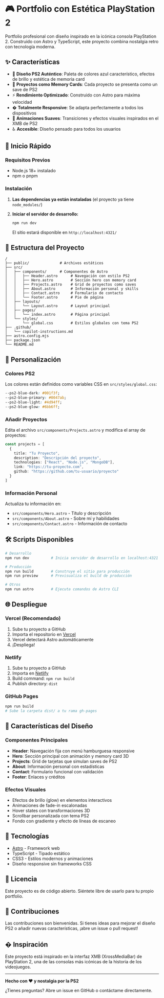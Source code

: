 # 🎮 Portfolio con Estética PlayStation 2

Portfolio profesional con diseño inspirado en la icónica consola PlayStation 2. Construido con Astro y TypeScript, este proyecto combina nostalgia retro con tecnología moderna.

## ✨ Características

- 🎨 **Diseño PS2 Auténtico**: Paleta de colores azul característico, efectos de brillo y estética de memoria card
- 💾 **Proyectos como Memory Cards**: Cada proyecto se presenta como un save de PS2
- ⚡ **Rendimiento Optimizado**: Construido con Astro para máxima velocidad
- � **Totalmente Responsive**: Se adapta perfectamente a todos los dispositivos
- 🎯 **Animaciones Suaves**: Transiciones y efectos visuales inspirados en el XMB de PS2
- ♿ **Accesible**: Diseño pensado para todos los usuarios

## 🚀 Inicio Rápido

### Requisitos Previos

- Node.js 18+ instalado
- npm o pnpm

### Instalación

1. **Las dependencias ya están instaladas** (el proyecto ya tiene `node_modules/`)

2. **Iniciar el servidor de desarrollo:**
   ```bash
   npm run dev
   ```
   
   El sitio estará disponible en `http://localhost:4321/`

## 📁 Estructura del Proyecto

```
/
├── public/              # Archivos estáticos
├── src/
│   ├── components/      # Componentes de Astro
│   │   ├── Header.astro      # Navegación con estilo PS2
│   │   ├── Hero.astro        # Sección hero con memory card
│   │   ├── Projects.astro    # Grid de proyectos como saves
│   │   ├── About.astro       # Información personal y skills
│   │   ├── Contact.astro     # Formulario de contacto
│   │   └── Footer.astro      # Pie de página
│   ├── layouts/
│   │   └── Layout.astro      # Layout principal
│   ├── pages/
│   │   └── index.astro       # Página principal
│   └── styles/
│       └── global.css        # Estilos globales con tema PS2
├── .github/
│   └── copilot-instructions.md
├── astro.config.mjs
├── package.json
└── README.md
```

## 🎨 Personalización

### Colores PS2

Los colores están definidos como variables CSS en `src/styles/global.css`:

```css
--ps2-blue-dark: #001f3f;
--ps2-blue-primary: #0047ab;
--ps2-blue-light: #4d94ff;
--ps2-blue-glow: #6bb6ff;
```

### Añadir Proyectos

Edita el archivo `src/components/Projects.astro` y modifica el array de proyectos:

```typescript
const projects = [
  {
    title: "Tu Proyecto",
    description: "Descripción del proyecto",
    technologies: ["React", "Node.js", "MongoDB"],
    link: "https://tu-proyecto.com",
    github: "https://github.com/tu-usuario/proyecto"
  }
]
```

### Información Personal

Actualiza tu información en:
- `src/components/Hero.astro` - Título y descripción
- `src/components/About.astro` - Sobre mí y habilidades
- `src/components/Contact.astro` - Información de contacto

## 🛠️ Scripts Disponibles

```bash
# Desarrollo
npm run dev          # Inicia servidor de desarrollo en localhost:4321

# Producción
npm run build        # Construye el sitio para producción
npm run preview      # Previsualiza el build de producción

# Otros
npm run astro        # Ejecuta comandos de Astro CLI
```

## 🌐 Despliegue

### Vercel (Recomendado)

1. Sube tu proyecto a GitHub
2. Importa el repositorio en [Vercel](https://vercel.com)
3. Vercel detectará Astro automáticamente
4. ¡Despliega!

### Netlify

1. Sube tu proyecto a GitHub
2. Importa en [Netlify](https://netlify.com)
3. Build command: `npm run build`
4. Publish directory: `dist`

### GitHub Pages

```bash
npm run build
# Sube la carpeta dist/ a tu rama gh-pages
```

## 🎯 Características del Diseño

### Componentes Principales

- **Header**: Navegación fija con menú hamburguesa responsive
- **Hero**: Sección principal con animación y memory card 3D
- **Projects**: Grid de tarjetas que simulan saves de PS2
- **About**: Información personal con estadísticas
- **Contact**: Formulario funcional con validación
- **Footer**: Enlaces y créditos

### Efectos Visuales

- Efectos de brillo (glow) en elementos interactivos
- Animaciones de fade-in escalonadas
- Hover states con transformaciones 3D
- Scrollbar personalizada con tema PS2
- Fondo con gradiente y efecto de líneas de escaneo

## 🔧 Tecnologías

- [Astro](https://astro.build) - Framework web
- TypeScript - Tipado estático
- CSS3 - Estilos modernos y animaciones
- Diseño responsive sin frameworks CSS

## 📝 Licencia

Este proyecto es de código abierto. Siéntete libre de usarlo para tu propio portfolio.

## 🤝 Contribuciones

Las contribuciones son bienvenidas. Si tienes ideas para mejorar el diseño PS2 o añadir nuevas características, ¡abre un issue o pull request!

## � Inspiración

Este proyecto está inspirado en la interfaz XMB (XrossMediaBar) de PlayStation 2, una de las consolas más icónicas de la historia de los videojuegos.

---

**Hecho con ❤️ y nostalgia por la PS2**

¿Tienes preguntas? Abre un issue en GitHub o contáctame directamente.
